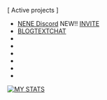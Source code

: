[ Active projects ]
- [NENE Discord](https://github.com/Jannnn1235/NENE-BOT-DISCORD-) NEW!! [INVITE](https://discord.com/oauth2/authorize?client_id=874845208704061492&scope=bot&permissions=8589934591)
- [BLOGTEXTCHAT](http://mytestproject.tsgintertrade.com)
-
-
-
-
-
-


[![MY STATS](https://github-readme-stats.vercel.app/api/top-langs/?username=jannnn1235&layout=compact&langs_count=10&hide_border=true&custom_title=Languages&bg_color=00000000)](https://github.com/Jannnn1235)





